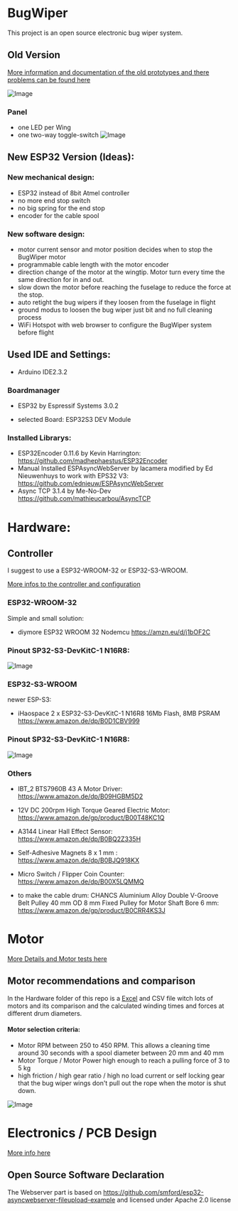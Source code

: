 # BugWiper

This project is an open source electronic bug wiper system. 

## Old Version
[More information and documentation of the old prototypes and there problems can be found here](./Hardware/HW_OldVersion.md)

![Image](./fotos/old_version2.jpg)

### Panel
 - one LED per Wing
 - one two-way toggle-switch
![Image](./fotos/panel.jpg)


## New ESP32 Version (Ideas):
### New mechanical design:
- ESP32 instead of 8bit Atmel controller 
-  no more end stop switch
-  no big spring for the end stop
- encoder for the cable spool
### New software design:
- motor current sensor and motor position decides when to stop the BugWiper motor
- programmable cable length with the motor encoder
- direction change of the motor at the wingtip. Motor turn every time the same direction for in and out.
- slow down the motor before reaching the fuselage to reduce the force at the stop.
- auto retight the bug wipers if they loosen from the fuselage in flight
- ground modus to loosen the bug wiper just bit and no full cleaning process
- WiFi Hotspot with web browser to configure the BugWiper system before flight

## Used IDE and Settings:
- Arduino IDE2.3.2

### Boardmanager
- ESP32 by Espressif Systems 3.0.2

- selected Board: ESP32S3 DEV Module

### Installed Librarys:
- ESP32Encoder 0.11.6 by Kevin Harrington: https://github.com/madhephaestus/ESP32Encoder
- Manual Installed ESPAsyncWebServer by lacamera modified by Ed Nieuwenhuys to work with EPS32 V3: https://github.com/ednieuw/ESPAsyncWebServer
- Async TCP 3.1.4 by Me-No-Dev https://github.com/mathieucarbou/AsyncTCP



# Hardware:
## Controller
I suggest to use a ESP32-WROOM-32 or ESP32-S3-WROOM.

[More infos to the controller and configuration](./Hardware/HW_Controller.md)

### ESP32-WROOM-32
Simple and small solution:
- diymore ESP32 WROOM 32 Nodemcu https://amzn.eu/d/j1bOF2C
### Pinout SP32-S3-DevKitC-1 N16R8:
![Image](./fotos/Pinout_ESP32.jpg)

### ESP32-S3-WROOM
newer ESP-S3:
- iHaospace 2 x ESP32-S3-DevKitC-1 N16R8 16Mb Flash, 8MB PSRAM https://www.amazon.de/dp/B0D1CBV999
### Pinout SP32-S3-DevKitC-1 N16R8:
![Image](./fotos/Pinout_ESP32-S3.png)

### Others
- IBT_2 BTS7960B 43 A Motor Driver: https://www.amazon.de/dp/B09HGBM5D2
- 12V DC 200rpm High Torque Geared Electric Motor: https://www.amazon.de/gp/product/B00T48KC1Q 
- A3144 Linear Hall Effect Sensor: https://www.amazon.de/dp/B0BQ2Z335H
- Self-Adhesive Magnets 8 x 1 mm : https://www.amazon.de/dp/B0BJQ918KX
- Micro Switch / Flipper Coin Counter: https://www.amazon.de/dp/B00X5LQMMQ

- to make the cable drum:
CHANCS Aluminium Alloy Double V-Groove Belt Pulley 40 mm OD 8 mm Fixed Pulley for Motor Shaft Bore 6 mm: https://www.amazon.de/gp/product/B0CRR4KS3J

# Motor
[More Details and Motor tests here](./Hardware/HW_Motor.md)

## Motor recommendations and comparison

In the Hardware folder of this repo is a [Excel](./Hardware/Motor_comparison.xlsx) and CSV file witch lots of motors and its comparison and the calculated winding times and forces at different drum diameters.
#### Motor selection criteria:
- Motor RPM between 250 to 450 RPM. This allows a cleaning time around 30 seconds with a spool diameter between 20 mm and 40 mm
- Motor Torque / Motor Power high enough to reach a pulling force of 3 to 5 kg
- high friction / high gear ratio / high no load current or self locking gear that the bug wiper wings don't pull out the rope when the motor is shut down. 

![Image](./fotos/motor_excel.png)

# Electronics / PCB Design
[More info here](./Hardware/HW_Electronics.md)

## Open Source Software Declaration
The Webserver part is based on https://github.com/smford/esp32-asyncwebserver-fileupload-example and licensed under Apache 2.0 license